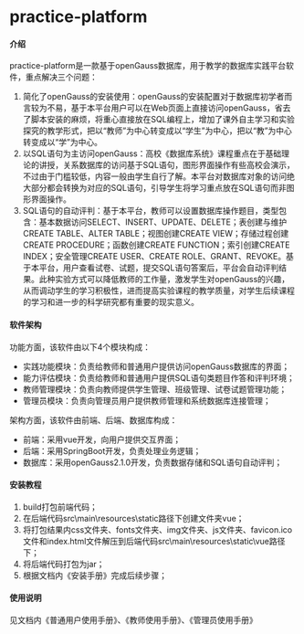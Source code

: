 # practice-platform

#### 介绍
practice-platform是一款基于openGauss数据库，用于教学的数据库实践平台软件，重点解决三个问题：

1. 简化了openGauss的安装使用：openGauss的安装配置对于数据库初学者而言较为不易，基于本平台用户可以在Web页面上直接访问openGauss，省去了脚本安装的麻烦，将重心直接放在SQL编程上，增加了课外自主学习和实验探究的教学形式，把以“教师”为中心转变成以“学生”为中心，把以“教”为中心转变成以“学”为中心。
2. 以SQL语句为主访问openGauss：高校《数据库系统》课程重点在于基础理论的讲授，关系数据库的访问基于SQL语句，图形界面操作有些高校会演示，不过由于门槛较低，内容一般由学生自行了解。本平台对数据库对象的访问绝大部分都会转换为对应的SQL语句，引导学生将学习重点放在SQL语句而非图形界面操作。
3. SQL语句的自动评判：基于本平台，教师可以设置数据库操作题目，类型包含：基本数据访问SELECT、INSERT、UPDATE、DELETE；表创建与维护CREATE TABLE、ALTER TABLE；视图创建CREATE VIEW；存储过程创建CREATE PROCEDURE；函数创建CREATE FUNCTION；索引创建CREATE INDEX；安全管理CREATE USER、CREATE ROLE、GRANT、REVOKE。基于本平台，用户查看试卷、试题，提交SQL语句答案后，平台会自动评判结果。此种实验方式可以降低教师的工作量，激发学生对openGauss的兴趣，从而调动学生的学习积极性，进而提高实验课程的教学质量，对学生后续课程的学习和进一步的科学研究都有重要的现实意义。  

#### 软件架构
功能方面，该软件由以下4个模块构成：

* 实践功能模块：负责给教师和普通用户提供访问openGauss数据库的界面；
* 能力评估模块：负责给教师和普通用户提供SQL语句类题目作答和评判环境；
* 教师管理模块：负责向教师提供学生管理、班级管理、试卷试题管理功能；
* 管理员模块：负责向管理员用户提供教师管理和系统数据库连接管理；

架构方面，该软件由前端、后端、数据库构成：

* 前端：采用vue开发，向用户提供交互界面；
* 后端：采用SpringBoot开发，负责处理业务逻辑；
* 数据库：采用openGauss2.1.0开发，负责数据存储和SQL语句自动评判；


#### 安装教程

1.  build打包前端代码；
2.  在后端代码src\main\resources\static路径下创建文件夹vue；
3.  将打包结果内css文件夹、fonts文件夹、img文件夹、js文件夹、favicon.ico文件和index.html文件解压到后端代码src\main\resources\static\vue路径下；
4.  将后端代码打包为jar；
5.  根据文档内《安装手册》完成后续步骤；

#### 使用说明

见文档内《普通用户使用手册》、《教师使用手册》、《管理员使用手册》